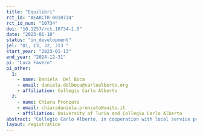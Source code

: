 ```yaml
---
title: "Equilibri"
rct_id: "AEARCTR-0010734"
rct_id_num: "10734"
doi: "10.1257/rct.10734-1.0"
date: "2023-01-10"
status: "in_development"
jel: "D1, I3, J2, J13 "
start_year: "2023-01-13"
end_year: "2024-12-31"
pi: "Luca Favero"
pi_other:
  1:
    - name: Daniela  Del Boca
    - email: daniela.delboca@carloalberto.org
    - affiliation: Collegio Carlo Alberto
  2:
    - name: Chiara Pronzato
    - email: chiaradaniela.pronzato@unito.it
    - affiliation: University of Turin and Collegio Carlo Alberto
abstract: "Collegio Carlo Alberto, in cooperation with local service providers, will evaluate a program assigning case workers to support study mothers in their participation to the labour market. Case workers will guide mothers in their labour supply choices, providing information on the availability of dedicated services aimed at work-family reconciliation and the provision of education for their children. This study will focus on mothers who volunteer to enrol in the program. We will randomize women into a treated and a control group. The treated group will be asked to meet with case workers who will guide them on their labour supply choices and promote work-family reconciliation and education services. Women in the control group will have access to some support services but will not be guided by case workers. This study will compare of effect of the support of case workers, and usage of support services, on a set of outcomes such as labour market decisions of women, participation in activities, family members' human capital accumulation, mother well-being, use of time and children development."
layout: registration
---
```


